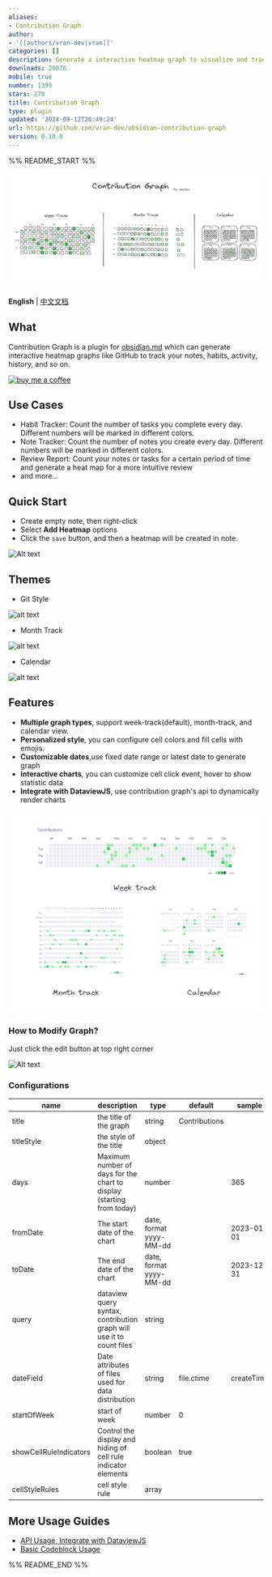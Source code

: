 ```yaml
---
aliases:
- Contribution Graph
author:
- '[[authors/vran-dev|vran]]'
categories: []
description: Generate a interactive heatmap graph to visualize and track your productivity
downloads: 20076
mobile: true
number: 1399
stars: 278
title: Contribution Graph
type: plugin
updated: '2024-09-12T20:49:24'
url: https://github.com/vran-dev/obsidian-contribution-graph
version: 0.10.0
---
```


%% README_START %%


![](https://raw.githubusercontent.com/vran-dev/obsidian-contribution-graph/HEAD/attachment/d20ba90e31c16a3c4d79cba9298577de.png)


**English**  |  [中文文档](https://mp.weixin.qq.com/s/wI8M_C87oZAtCBjFWC8CmA)

## What

Contribution Graph is a plugin for [obsidian.md](https://obsidian.md/) which can generate interactive heatmap graphs like GitHub to track your notes, habits, activity, history, and so on.


<a href="https://www.buymeacoffee.com/vran">
  <img src="https://cdn.buymeacoffee.com/buttons/v2/default-yellow.png" alt="buy me a coffee" width="200px"/>
</a>


## Use Cases

- Habit Tracker: Count the number of tasks you complete every day. Different numbers will be marked in different colors.
- Note Tracker: Count the number of notes you create every day. Different numbers will be marked in different colors.
- Review Report: Count your notes or tasks for a certain period of time and generate a heat map for a more intuitive review
- and more...

## Quick Start

- Create empty note, then right-click
- Select **Add Heatmap** options
- Click the `save` button, and then a heatmap will be created in note.

![Alt text](https://raw.githubusercontent.com/vran-dev/obsidian-contribution-graph/HEAD/attachment/contribution-graph-create.gif)

## Themes

- Git Style

![alt text](https://raw.githubusercontent.com/vran-dev/obsidian-contribution-graph/HEAD/attachment/image-1.png)

- Month Track

![alt text](https://raw.githubusercontent.com/vran-dev/obsidian-contribution-graph/HEAD/attachment/image-2.png)

- Calendar

![alt text](https://raw.githubusercontent.com/vran-dev/obsidian-contribution-graph/HEAD/attachment/image.png)

## Features

- **Multiple graph types**, support week-track(default), month-track, and calendar view.
- **Personalized style**, you can configure cell colors and fill cells with emojis.
- **Customizable dates**,use fixed date range or latest date to generate graph
- **Interactive charts**, you can customize cell click event, hover to show statistic data
- **Integrate with DataviewJS**, use contribution graph's api to dynamically render charts 

![](https://raw.githubusercontent.com/vran-dev/obsidian-contribution-graph/HEAD/attachment/74103317de5336b5283338c56171f268.png)


### How to Modify Graph?

Just click the edit button at top right corner

![Alt text](https://raw.githubusercontent.com/vran-dev/obsidian-contribution-graph/HEAD/attachment/contribution-graph-edit.gif)

### Configurations

| name                   | description                                                           | type                    | default    | sample     | required                                 |
| ---------------------- | --------------------------------------------------------------------- | ----------------------- | ---------- | ---------- | ---------------------------------------- |
| title                  | the title of the graph                                                | string                  | Contributions         |            | false                                    |
| titleStyle             | the style of the title                                                | object                  |          |            |   false                                       |
| days                   | Maximum number of days for the chart to display (starting from today) | number                  |            | 365        | true if miss **fromDate** and **toDate** |
| fromDate               | The start date of the chart                                           | date, format yyyy-MM-dd |            | 2023-01-01 | true if miss **days**                    |
| toDate                 | The end date of the chart                                             | date, format yyyy-MM-dd |            | 2023-12-31 | true if miss **days**                    |
| query                  | dataview query syntax, contribution graph will use it to count files  | string                  |            |            | true                                     |
| dateField              | Date attributes of files used for data distribution                   | string                  | file.ctime | createTime | false                                    |
| startOfWeek            | start of week                                                         | number                  | 0          |            | false                                    |
| showCellRuleIndicators | Control the display and hiding of cell rule indicator elements        | boolean                 | true       |            | false                                    |
| cellStyleRules         | cell style rule                                                       | array                   |            |            | false                                    |

## More Usage Guides

- [API Usage, Integrate with DataviewJS ](README_ADVANCED.md)
- [Basic Codeblock Usage](README_BASIC.md)


%% README_END %%
